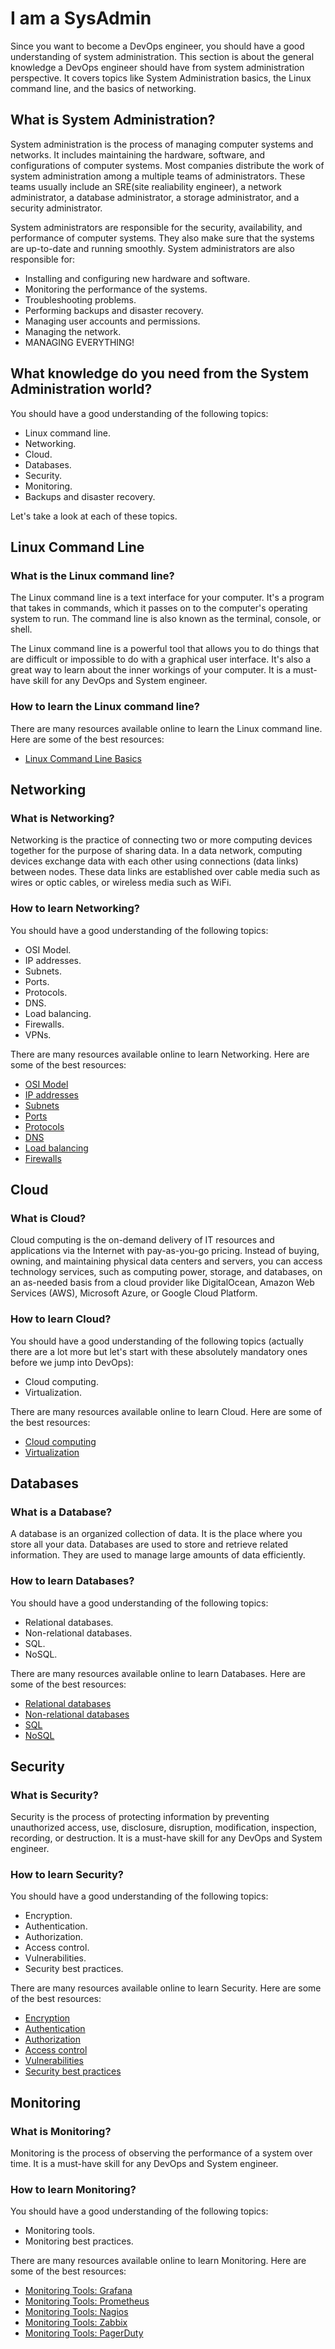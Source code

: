 # I am a SysAdmin

Since you want to become a DevOps engineer, you should have a good understanding of system administration. This section is about the general knowledge a DevOps engineer should have from system administration perspective. It covers topics like System Administration basics, the Linux command line, and the basics of networking.

## What is System Administration?

System administration is the process of managing computer systems and networks. It includes maintaining the hardware, software, and configurations of computer systems. Most companies distribute the work of system administration among a multiple teams of administrators. These teams usually include an SRE(site realiability engineer), a network administrator, a database administrator, a storage administrator, and a security administrator.

System administrators are responsible for the security, availability, and performance of computer systems. They also make sure that the systems are up-to-date and running smoothly. System administrators are also responsible for:
- Installing and configuring new hardware and software.
- Monitoring the performance of the systems.
- Troubleshooting problems.
- Performing backups and disaster recovery.
- Managing user accounts and permissions.
- Managing the network.
- MANAGING EVERYTHING!

## What knowledge do you need from the System Administration world?

You should have a good understanding of the following topics:
- Linux command line.
- Networking.
- Cloud.
- Databases.
- Security.
- Monitoring.
- Backups and disaster recovery.

Let's take a look at each of these topics.

## Linux Command Line

### What is the Linux command line?

The Linux command line is a text interface for your computer. It's a program that takes in commands, which it passes on to the computer's operating system to run. The command line is also known as the terminal, console, or shell.

The Linux command line is a powerful tool that allows you to do things that are difficult or impossible to do with a graphical user interface. It's also a great way to learn about the inner workings of your computer. It is a must-have skill for any DevOps and System engineer.

### How to learn the Linux command line?

There are many resources available online to learn the Linux command line. Here are some of the best resources:
- [Linux Command Line Basics](https://www.linuxtrainingacademy.com/linux-commands-cheat-sheet/)

## Networking

### What is Networking?

Networking is the practice of connecting two or more computing devices together for the purpose of sharing data. In a data network, computing devices exchange data with each other using connections (data links) between nodes. These data links are established over cable media such as wires or optic cables, or wireless media such as WiFi.

### How to learn Networking?

You should have a good understanding of the following topics:
- OSI Model.
- IP addresses.
- Subnets.
- Ports.
- Protocols.
- DNS.
- Load balancing.
- Firewalls.
- VPNs.

There are many resources available online to learn Networking. Here are some of the best resources:
- [OSI Model](https://www.youtube.com/watch?v=vv4y_uOneC0)
- [IP addresses](https://www.youtube.com/watch?v=EkNq4TrHP_U)
- [Subnets](https://www.youtube.com/watch?v=EkNq4TrHP_U)
- [Ports](https://www.youtube.com/watch?v=g2fT-g9PX9o)
- [Protocols](https://www.youtube.com/watch?v=QOtA76ga_fY)
- [DNS](https://www.youtube.com/watch?v=mpQZVYPuDGU)
- [Load balancing](https://www.youtube.com/watch?v=sCR3SAVdyCc)
- [Firewalls](https://www.youtube.com/watch?v=kDEX1HXybrU)

## Cloud

### What is Cloud?

Cloud computing is the on-demand delivery of IT resources and applications via the Internet with pay-as-you-go pricing. Instead of buying, owning, and maintaining physical data centers and servers, you can access technology services, such as computing power, storage, and databases, on an as-needed basis from a cloud provider like DigitalOcean, Amazon Web Services (AWS), Microsoft Azure, or Google Cloud Platform.

### How to learn Cloud?

You should have a good understanding of the following topics (actually there are a lot more but let's start with these absolutely mandatory ones before we jump into DevOps):
- Cloud computing.
- Virtualization.

There are many resources available online to learn Cloud. Here are some of the best resources:
- [Cloud computing](https://www.youtube.com/watch?v=M988_fsOSWo)
- [Virtualization](https://www.youtube.com/watch?v=FZR0rG3HKIk)

## Databases

### What is a Database?

A database is an organized collection of data. It is the place where you store all your data. Databases are used to store and retrieve related information. They are used to manage large amounts of data efficiently.

### How to learn Databases?

You should have a good understanding of the following topics:
- Relational databases.
- Non-relational databases.
- SQL.
- NoSQL.

There are many resources available online to learn Databases. Here are some of the best resources:
- [Relational databases](https://www.youtube.com/watch?v=OqjJjpjDRLc)
- [Non-relational databases](https://www.youtube.com/watch?v=0buKQHokLK8)
- [SQL](https://www.youtube.com/watch?v=HXV3zeQKqGY)
- [NoSQL](https://www.youtube.com/watch?v=xh4gy1lbL2k)

## Security

### What is Security?

Security is the process of protecting information by preventing unauthorized access, use, disclosure, disruption, modification, inspection, recording, or destruction. It is a must-have skill for any DevOps and System engineer.

### How to learn Security?

You should have a good understanding of the following topics:
- Encryption.
- Authentication.
- Authorization.
- Access control.
- Vulnerabilities.
- Security best practices.

There are many resources available online to learn Security. Here are some of the best resources:
- [Encryption](https://www.youtube.com/watch?v=O4xNJsjtN6E)
- [Authentication](https://www.youtube.com/watch?v=j8Yxff6L_po)
- [Authorization](https://www.youtube.com/watch?v=j8Yxff6L_po)
- [Access control](https://www.youtube.com/watch?v=GgquXOl4_t0)
- [Vulnerabilities](https://www.youtube.com/watch?v=qfpnJyTl1To)
- [Security best practices](https://www.youtube.com/watch?v=d9bUZGvcTK8)

## Monitoring

### What is Monitoring?

Monitoring is the process of observing the performance of a system over time. It is a must-have skill for any DevOps and System engineer.

### How to learn Monitoring?

You should have a good understanding of the following topics:

- Monitoring tools.
- Monitoring best practices.

There are many resources available online to learn Monitoring. Here are some of the best resources:
- [Monitoring Tools: Grafana](https://www.youtube.com/watch?v=lILY8eSspEo)
- [Monitoring Tools: Prometheus](https://www.youtube.com/watch?v=h4Sl21AKiDg)
- [Monitoring Tools: Nagios](https://www.youtube.com/watch?v=s9xCXZNVpac)
- [Monitoring Tools: Zabbix](https://www.youtube.com/watch?v=v8Kl4CDK7Jc)
- [Monitoring Tools: PagerDuty](https://www.youtube.com/watch?v=eGUjzjkOwSw)